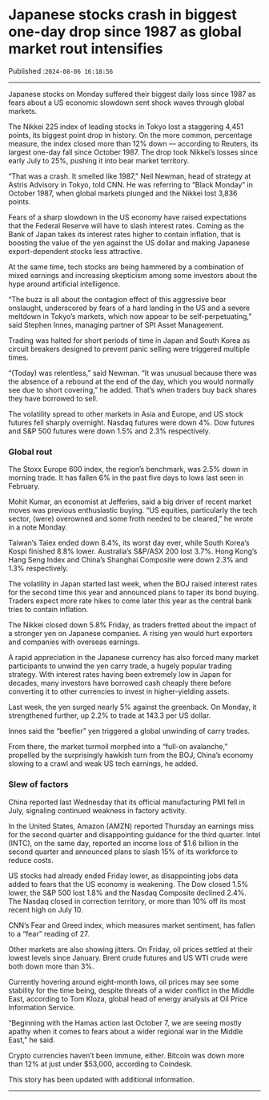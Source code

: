 # Japanese stocks crash in biggest one-day drop since 1987 as global market rout intensifies

Published :`2024-08-06 16:18:56`

---

Japanese stocks on Monday suffered their biggest daily loss since 1987 as fears about a US economic slowdown sent shock waves through global markets.

The Nikkei 225 index of leading stocks in Tokyo lost a staggering 4,451 points, its biggest point drop in history. On the more common, percentage measure, the index closed more than 12% down — according to Reuters, its largest one-day fall since October 1987. The drop took Nikkei’s losses since early July to 25%, pushing it into bear market territory.

“That was a crash. It smelled like 1987,” Neil Newman, head of strategy at Astris Advisory in Tokyo, told CNN. He was referring to “Black Monday” in October 1987, when global markets plunged and the Nikkei lost 3,836 points.

Fears of a sharp slowdown in the US economy have raised expectations that the Federal Reserve will have to slash interest rates. Coming as the Bank of Japan takes its interest rates higher to contain inflation, that is boosting the value of the yen against the US dollar and making Japanese export-dependent stocks less attractive.

At the same time, tech stocks are being hammered by a combination of mixed earnings and increasing skepticism among some investors about the hype around artificial intelligence.

“The buzz is all about the contagion effect of this aggressive bear onslaught, underscored by fears of a hard landing in the US and a severe meltdown in Tokyo’s markets, which now appear to be self-perpetuating,” said Stephen Innes, managing partner of SPI Asset Management.

Trading was halted for short periods of time in Japan and South Korea as circuit breakers designed to prevent panic selling were triggered multiple times.

“(Today) was relentless,” said Newman. “It was unusual because there was the absence of a rebound at the end of the day, which you would normally see due to short covering,” he added. That’s when traders buy back shares they have borrowed to sell.

The volatility spread to other markets in Asia and Europe, and US stock futures fell sharply overnight. Nasdaq futures were down 4%. Dow futures and S&P 500 futures were down 1.5% and 2.3% respectively.

### Global rout

The Stoxx Europe 600 index, the region’s benchmark, was 2.5% down in morning trade. It has fallen 6% in the past five days to lows last seen in February.

Mohit Kumar, an economist at Jefferies, said a big driver of recent market moves was previous enthusiastic buying. “US equities, particularly the tech sector, (were) overowned and some froth needed to be cleared,” he wrote in a note Monday.

Taiwan’s Taiex ended down 8.4%, its worst day ever, while South Korea’s Kospi finished 8.8% lower. Australia’s S&P/ASX 200 lost 3.7%. Hong Kong’s Hang Seng Index and China’s Shanghai Composite were down 2.3% and 1.3% respectively.

The volatility in Japan started last week, when the BOJ raised interest rates for the second time this year and announced plans to taper its bond buying. Traders expect more rate hikes to come later this year as the central bank tries to contain inflation.

The Nikkei closed down 5.8% Friday, as traders fretted about the impact of a stronger yen on Japanese companies. A rising yen would hurt exporters and companies with overseas earnings.

A rapid appreciation in the Japanese currency has also forced many market participants to unwind the yen carry trade, a hugely popular trading strategy. With interest rates having been extremely low in Japan for decades, many investors have borrowed cash cheaply there before converting it to other currencies to invest in higher-yielding assets.

Last week, the yen surged nearly 5% against the greenback. On Monday, it strengthened further, up 2.2% to trade at 143.3 per US dollar.

Innes said the “beefier” yen triggered a global unwinding of carry trades.

From there, the market turmoil morphed into a “full-on avalanche,” propelled by the surprisingly hawkish turn from the BOJ, China’s economy slowing to a crawl and weak US tech earnings, he added.

### Slew of factors

China reported last Wednesday that its official manufacturing PMI fell in July, signaling continued weakness in factory activity.

In the United States, Amazon (AMZN) reported Thursday an earnings miss for the second quarter and disappointing guidance for the third quarter. Intel (INTC), on the same day, reported an income loss of $1.6 billion in the second quarter and announced plans to slash 15% of its workforce to reduce costs.

US stocks had already ended Friday lower, as disappointing jobs data added to fears that the US economy is weakening. The Dow closed 1.5% lower, the S&P 500 lost 1.8% and the Nasdaq Composite declined 2.4%. The Nasdaq closed in correction territory, or more than 10% off its most recent high on July 10.

CNN’s Fear and Greed index, which measures market sentiment, has fallen to a “fear” reading of 27.

Other markets are also showing jitters. On Friday, oil prices settled at their lowest levels since January. Brent crude futures and US WTI crude were both down more than 3%.

Currently hovering around eight-month lows, oil prices may see some stability for the time being, despite threats of a wider conflict in the Middle East, according to Tom Kloza, global head of energy analysis at Oil Price Information Service.

“Beginning with the Hamas action last October 7, we are seeing mostly apathy when it comes to fears about a wider regional war in the Middle East,” he said.

Crypto currencies haven’t been immune, either. Bitcoin was down more than 12% at just under $53,000, according to Coindesk.

This story has been updated with additional information.

---


